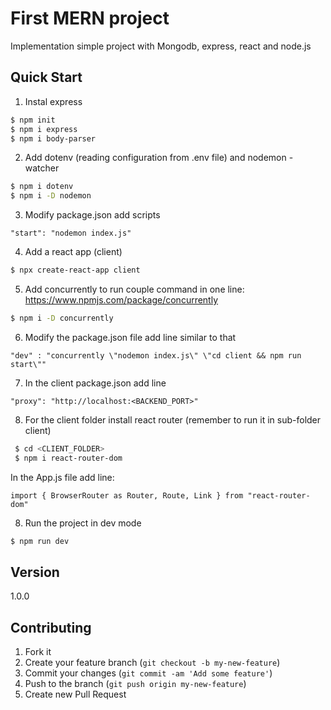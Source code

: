 # First MERN project

Implementation simple project with Mongodb, express, react and node.js

## Quick Start

1. Instal express

```bash
$ npm init
$ npm i express
$ npm i body-parser
```

2. Add dotenv (reading configuration from .env file) and nodemon - watcher

```bash
$ npm i dotenv
$ npm i -D nodemon 
```

3. Modify package.json add scripts 

 ```
 "start": "nodemon index.js"
```

4. Add a react app (client)

 ```bash
 $ npx create-react-app client
```

5. Add concurrently to run couple command in one line: https://www.npmjs.com/package/concurrently

 ```bash
 $ npm i -D concurrently
```

6. Modify the package.json file add line similar to that

 ```
 "dev" : "concurrently \"nodemon index.js\" \"cd client && npm run start\""
```

7. In the client package.json add line

```
"proxy": "http://localhost:<BACKEND_PORT>"
```

8. For the client folder install react router (remember to run it in sub-folder client)

```bash
 $ cd <CLIENT_FOLDER>
 $ npm i react-router-dom
```
In the App.js file add line:
```
import { BrowserRouter as Router, Route, Link } from "react-router-dom"
```

8. Run the project in dev mode

```bash
$ npm run dev
```

## Version

1.0.0

## Contributing

1. Fork it
2. Create your feature branch (`git checkout -b my-new-feature`)
3. Commit your changes (`git commit -am 'Add some feature'`)
4. Push to the branch (`git push origin my-new-feature`)
5. Create new Pull Request
